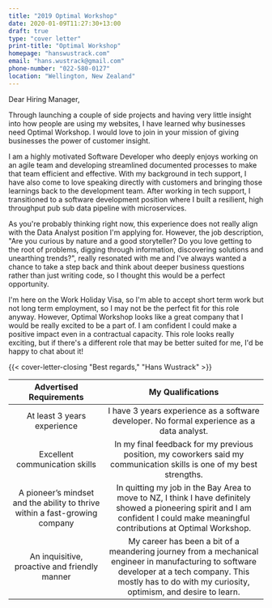 ```yaml
---
title: "2019 Optimal Workshop"
date: 2020-01-09T11:27:30+13:00
draft: true
type: "cover letter"
print-title: "Optimal Workshop"
homepage: "hanswustrack.com"
email: "hans.wustrack@gmail.com"
phone-number: "022-580-0127"
location: "Wellington, New Zealand"
---
```


Dear Hiring Manager,

Through launching a couple of side projects and having very little insight into how people are using my websites, I have learned why businesses need Optimal Workshop. I would love to join in your mission of giving businesses the power of customer insight.

I am a highly motivated Software Developer who deeply enjoys working on an agile team and developing streamlined documented processes to make that team efficient and effective. With my background in tech support, I have also come to love speaking directly with customers and bringing those learnings back to the development team. After working in tech support, I transitioned to a software development position where I built a resilient, high throughput pub sub data pipeline with microservices.

As you're probably thinking right now, this experience does not really align with the Data Analyst position I'm applying for. However, the job description, "Are you curious by nature and a good storyteller? Do you love getting to the root of problems, digging through information, discovering solutions and unearthing trends?", really resonated with me and I've always wanted a chance to take a step back and think about deeper business questions rather than just writing code, so I thought this would be a perfect opportunity.

I'm here on the Work Holiday Visa, so I'm able to accept short term work but not long term employment, so I may not be the perfect fit for this role anyway. However, Optimal Workshop looks like a great company that I would be really excited to be a part of. I am confident I could make a positive impact even in a contractual capacity. This role looks really exciting, but if there's a different role that may be better suited for me, I'd be happy to chat about it!

{{< cover-letter-closing "Best regards," "Hans Wustrack" >}}

**Advertised Requirements**|**My Qualifications**
:-----:|:-----:
At least 3 years experience|I have 3 years experience as a software developer. No formal experience as a data analyst.
Excellent communication skills|In my final feedback for my previous position, my coworkers said my communication skills is one of my best strengths.
A pioneer’s mindset and the ability to thrive within a fast-growing company|In quitting my job in the Bay Area to move to NZ, I think I have definitely showed a pioneering spirit and I am confident I could make meaningful contributions at Optimal Workshop.
An inquisitive, proactive and friendly manner|My career has been a bit of a meandering journey from a mechanical engineer in manufacturing to software developer at a tech company. This mostly has to do with my curiosity, optimism, and desire to learn. 
